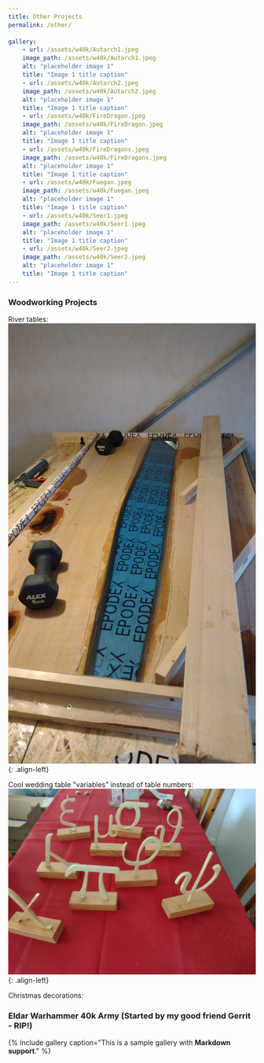 ```yaml
---
title: Other Projects
permalink: /other/

gallery:
    - url: /assets/w40k/Autarch1.jpeg
    image_path: /assets/w40k/Autarch1.jpeg
    alt: "placeholder image 1"
    title: "Image 1 title caption"
    - url: /assets/w40k/Autarch2.jpeg
    image_path: /assets/w40k/Autarch2.jpeg
    alt: "placeholder image 1"
    title: "Image 1 title caption"
    - url: /assets/w40k/FireDragon.jpeg
    image_path: /assets/w40k/FireDragon.jpeg
    alt: "placeholder image 1"
    title: "Image 1 title caption"
    - url: /assets/w40k/FireDragons.jpeg
    image_path: /assets/w40k/FireDragons.jpeg
    alt: "placeholder image 1"
    title: "Image 1 title caption"
    - url: /assets/w40k/Fuegan.jpeg
    image_path: /assets/w40k/Fuegan.jpeg
    alt: "placeholder image 1"
    title: "Image 1 title caption"
    - url: /assets/w40k/Seer1.jpeg
    image_path: /assets/w40k/Seer1.jpeg
    alt: "placeholder image 1"
    title: "Image 1 title caption"
    - url: /assets/w40k/Seer2.jpeg
    image_path: /assets/w40k/Seer2.jpeg
    alt: "placeholder image 1"
    title: "Image 1 title caption"
---
```



### Woodworking Projects


River tables:
![image-left](/assets/RiverTableV2.jpg){: .align-left}

Cool wedding table "variables" instead of table numbers:
![image-left](/assets/WeddingVariables.jpg){: .align-left}

Christmas decorations:


### Eldar Warhammer 40k Army (Started by my good friend Gerrit - RIP!)

{% include gallery caption="This is a sample gallery with **Markdown support**." %}

